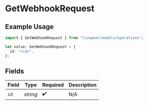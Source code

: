 # GetWebhookRequest

## Example Usage

```typescript
import { GetWebhookRequest } from "livepeer/models/operations";

let value: GetWebhookRequest = {
  id: "<id>",
};
```

## Fields

| Field              | Type               | Required           | Description        |
| ------------------ | ------------------ | ------------------ | ------------------ |
| `id`               | *string*           | :heavy_check_mark: | N/A                |